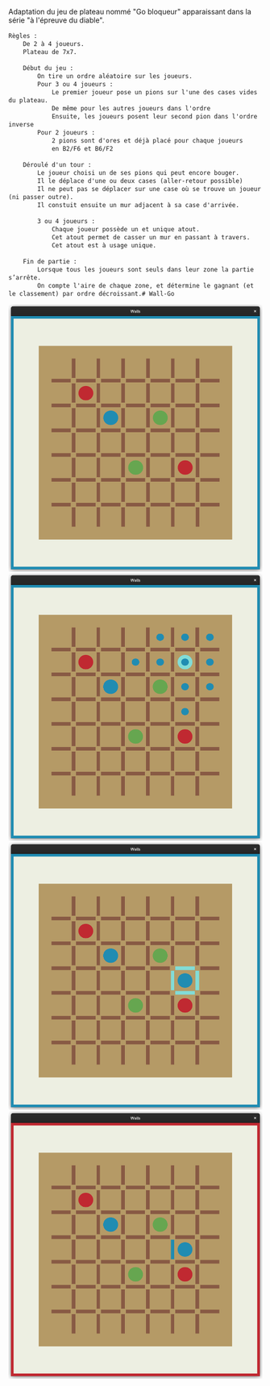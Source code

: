 Adaptation du jeu de plateau nommé "Go bloqueur" apparaissant dans la série "à l'épreuve du diable".

    Règles :
        De 2 à 4 joueurs.
        Plateau de 7x7.
        
        Début du jeu :
            On tire un ordre aléatoire sur les joueurs.
            Pour 3 ou 4 joueurs :
                Le premier joueur pose un pions sur l'une des cases vides du plateau.
                De même pour les autres joueurs dans l'ordre
                Ensuite, les joueurs posent leur second pion dans l'ordre inverse
            Pour 2 joueurs :
                2 pions sont d'ores et déjà placé pour chaque joueurs 
                en B2/F6 et B6/F2
        
        Déroulé d'un tour :
            Le joueur choisi un de ses pions qui peut encore bouger.
            Il le déplace d'une ou deux cases (aller-retour possible)
            Il ne peut pas se déplacer sur une case où se trouve un joueur (ni passer outre).
            Il constuit ensuite un mur adjacent à sa case d'arrivée.

            3 ou 4 joueurs :
                Chaque joueur possède un et unique atout.
                Cet atout permet de casser un mur en passant à travers.
                Cet atout est à usage unique. 

        Fin de partie :
            Lorsque tous les joueurs sont seuls dans leur zone la partie s’arrête.
            On compte l'aire de chaque zone, et détermine le gagnant (et le classement) par ordre décroissant.# Wall-Go

<img src="/images/example1.png">
<img src="/images/example2.png">
<img src="/images/example3.png">
<img src="/images/example4.png">